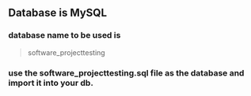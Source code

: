 ## Database is MySQL
### database name to be used is 
> software_projecttesting
### use the software_projecttesting.sql file as the database and import it into your db.
